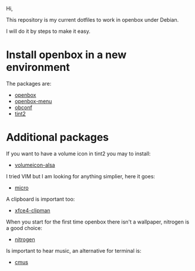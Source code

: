 Hi,

This repository is my current dotfiles to work in openbox under Debian.

I will do it by steps to make it easy.

# Install openbox in a new environment

The packages are:

- [openbox](https://packages.debian.org/bullseye/openbox)
- [openbox-menu](https://packages.debian.org/bullseye/openbox-menu)
- [obconf](https://packages.debian.org/bullseye/obconf)
- [tint2](https://packages.debian.org/bullseye/tint2)

# Additional packages

If you want to have a volume icon in tint2 you may to install:

- [volumeicon-alsa](https://packages.debian.org/bullseye/volumeicon-alsa)

I tried VIM but I am looking for anything simplier, here it goes:

- [micro](https://packages.debian.org/bullseye/micro)

A clipboard is important too:

- [xfce4-clipman](https://packages.debian.org/bullseye/xfce4-clipman)

When you start for the first time openbox there isn't a wallpaper, nitrogen is a good choice:

- [nitrogen](https://packages.debian.org/bullseye/nitrogen)

Is important to hear music, an alternative for terminal is:

- [cmus](https://packages.debian.org/bullseye/cmus)
